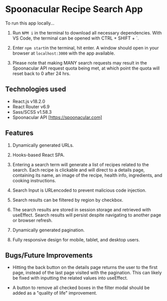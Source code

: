 # Spoonacular Recipe Search App

To run this app locally...

1. Run `NPM i` in the terminal to download all necessary dependencies. With VS Code, the terminal can be opened with CTRL + SHIFT + `.

2. Enter `npm start`in the terminal, hit enter. A window should open in your browser at `localhost:3000` with the app available.

3. Please note that making MANY search requests may result in the Spoonacular API request quota being met, at which point the quota will reset back to 0 after 24 hrs.

## Technologies used

- React.js v18.2.0
- React Router v6.9
- Sass/SCSS v1.58.3
- Spoonacular API [https://spoonacular.com]

## Features

1. Dynamically generated URLs.

2. Hooks-based React SPA.

3. Entering a search term will generate a list of recipes related to the search. Each recipe is clickable and will direct to a details page, containing its name, an image of the recipe, health info, ingredients, and cooking instructions.

4. Search Input is URLencoded to prevent malicious code injection.

5. Search results can be filtered by region by checkbox.

6. The search results are stored in session storage and retrieved with useEffect. Search results will persist despite navigating to another page or browser refresh.

7. Dynamically generated pagination.

8. Fully responsive design for mobile, tablet, and desktop users.

## Bugs/Future Improvements

- Hitting the back button on the details page returns the user to the first page, instead of the last page visited with the pagination. This can likely be fixed with inputting the related values into useEffect.

- A button to remove all checked boxes in the filter modal should be added as a "quality of life" improvement.

